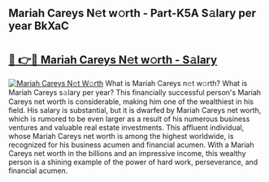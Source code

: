 ## Mariah Careys N𝚎t w𝚘rth - Part-K5A S𝚊lary per year BkXaC

# <h2><a href="http://gc48onq.nevu.top/?p=Mariah+Careys">🔗 👉🔴 Mariah Careys N𝚎t w𝚘rth - S𝚊lary</a></h2>

[![Mariah Careys N𝚎t W𝚘rth](https://i.imgur.com/Oavwk0R.jpeg)](http://gc48onq.nevu.top/?p=Mariah+Careys)
What is Mariah Careys n𝚎t w𝚘rth? What is Mariah Careys s𝚊lary per year?
This financially successful person's Mariah Careys net worth is considerable, making him one of the wealthiest in his field. His salary is substantial, but it is dwarfed by Mariah Careys net worth, which is rumored to be even larger as a result of his numerous business ventures and valuable real estate investments. This affluent individual, whose Mariah Careys net worth is among the highest worldwide, is recognized for his business acumen and financial acumen. With a Mariah Careys net worth in the billions and an impressive income, this wealthy person is a shining example of the power of hard work, perseverance, and financial acumen.
